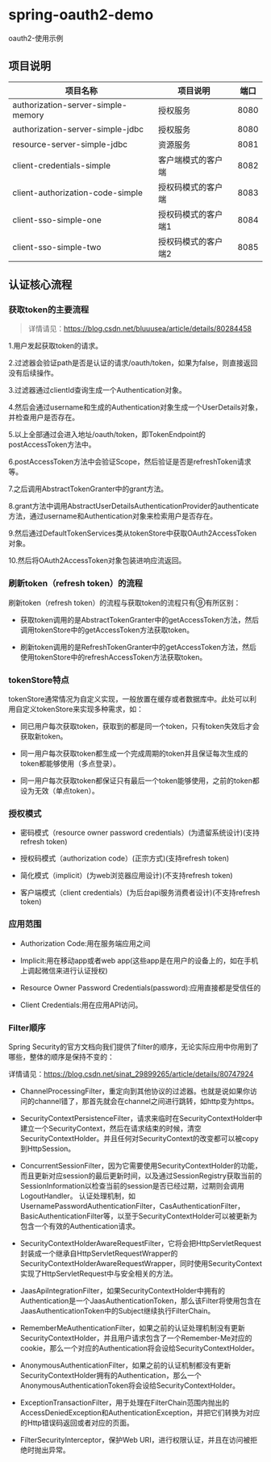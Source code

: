 # spring-oauth2-demo

oauth2-使用示例

## 项目说明
| 项目名称 | 项目说明 |端口 |
|--|--|--|
| authorization-server-simple-memory | 授权服务 |8080 |
| authorization-server-simple-jdbc | 授权服务 |8080 |
| resource-server-simple-jdbc      | 资源服务 |8081 |
| client-credentials-simple        | 客户端模式的客户端|8082 |
| client-authorization-code-simple | 授权码模式的客户端|8083 |
| client-sso-simple-one | 授权码模式的客户端1|8084 |
| client-sso-simple-two | 授权码模式的客户端2|8085 |


## 认证核心流程
### 获取token的主要流程

>详情请见：https://blog.csdn.net/bluuusea/article/details/80284458

1.用户发起获取token的请求。

2.过滤器会验证path是否是认证的请求/oauth/token，如果为false，则直接返回没有后续操作。

3.过滤器通过clientId查询生成一个Authentication对象。

4.然后会通过username和生成的Authentication对象生成一个UserDetails对象，并检查用户是否存在。

5.以上全部通过会进入地址/oauth/token，即TokenEndpoint的postAccessToken方法中。

6.postAccessToken方法中会验证Scope，然后验证是否是refreshToken请求等。

7.之后调用AbstractTokenGranter中的grant方法。

8.grant方法中调用AbstractUserDetailsAuthenticationProvider的authenticate方法，通过username和Authentication对象来检索用户是否存在。

9.然后通过DefaultTokenServices类从tokenStore中获取OAuth2AccessToken对象。

10.然后将OAuth2AccessToken对象包装进响应流返回。

### 刷新token（refresh token）的流程
刷新token（refresh token）的流程与获取token的流程只有⑨有所区别：

- 获取token调用的是AbstractTokenGranter中的getAccessToken方法，然后调用tokenStore中的getAccessToken方法获取token。

- 刷新token调用的是RefreshTokenGranter中的getAccessToken方法，然后使用tokenStore中的refreshAccessToken方法获取token。

### tokenStore特点
tokenStore通常情况为自定义实现，一般放置在缓存或者数据库中。此处可以利用自定义tokenStore来实现多种需求，如：

- 同已用户每次获取token，获取到的都是同一个token，只有token失效后才会获取新token。

- 同一用户每次获取token都生成一个完成周期的token并且保证每次生成的token都能够使用（多点登录）。

- 同一用户每次获取token都保证只有最后一个token能够使用，之前的token都设为无效（单点token）。

### 授权模式 
- 密码模式（resource owner password credentials）(为遗留系统设计)(支持refresh token)

- 授权码模式（authorization code）(正宗方式)(支持refresh token)

- 简化模式（implicit）(为web浏览器应用设计)(不支持refresh token)

- 客户端模式（client credentials）(为后台api服务消费者设计)(不支持refresh token)

### 应用范围

- Authorization Code:用在服务端应用之间

- Implicit:用在移动app或者web app(这些app是在用户的设备上的，如在手机上调起微信来进行认证授权)

- Resource Owner Password Credentials(password):应用直接都是受信任的

- Client Credentials:用在应用API访问。


### Filter顺序
Spring Security的官方文档向我们提供了filter的顺序，无论实际应用中你用到了哪些，整体的顺序是保持不变的：

详情请见：https://blog.csdn.net/sinat_29899265/article/details/80747924

- ChannelProcessingFilter，重定向到其他协议的过滤器。也就是说如果你访问的channel错了，那首先就会在channel之间进行跳转，如http变为https。


- SecurityContextPersistenceFilter，请求来临时在SecurityContextHolder中建立一个SecurityContext，然后在请求结束的时候，清空SecurityContextHolder。并且任何对SecurityContext的改变都可以被copy到HttpSession。


- ConcurrentSessionFilter，因为它需要使用SecurityContextHolder的功能，而且更新对应session的最后更新时间，以及通过SessionRegistry获取当前的SessionInformation以检查当前的session是否已经过期，过期则会调用LogoutHandler。
认证处理机制，如UsernamePasswordAuthenticationFilter，CasAuthenticationFilter，BasicAuthenticationFilter等，以至于SecurityContextHolder可以被更新为包含一个有效的Authentication请求。


- SecurityContextHolderAwareRequestFilter，它将会把HttpServletRequest封装成一个继承自HttpServletRequestWrapper的SecurityContextHolderAwareRequestWrapper，同时使用SecurityContext实现了HttpServletRequest中与安全相关的方法。


- JaasApiIntegrationFilter，如果SecurityContextHolder中拥有的Authentication是一个JaasAuthenticationToken，那么该Filter将使用包含在JaasAuthenticationToken中的Subject继续执行FilterChain。


- RememberMeAuthenticationFilter，如果之前的认证处理机制没有更新SecurityContextHolder，并且用户请求包含了一个Remember-Me对应的cookie，那么一个对应的Authentication将会设给SecurityContextHolder。


- AnonymousAuthenticationFilter，如果之前的认证机制都没有更新SecurityContextHolder拥有的Authentication，那么一个AnonymousAuthenticationToken将会设给SecurityContextHolder。


- ExceptionTransactionFilter，用于处理在FilterChain范围内抛出的AccessDeniedException和AuthenticationException，并把它们转换为对应的Http错误码返回或者对应的页面。


- FilterSecurityInterceptor，保护Web URI，进行权限认证，并且在访问被拒绝时抛出异常。

 
